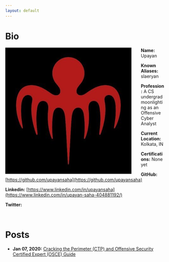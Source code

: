 ```yaml
---
layout: default
---
```


# Bio

<img style="padding-right: 30px;" align="left" src="assets/images/logo.jpeg">

**Name:** Upayan

**Known Aliases:** slaeryan

**Profession:** A CS undergrad moonlighting as an Offensive Cyber Analyst

**Current Location:** Kolkata, IN

**Certifications:** None yet

**GitHub:** [https://github.com/upayansaha](https://github.com/upayansaha)

**Linkedin:** [https://www.linkedin.com/in/upayansaha](https://www.linkedin.com/in/upayan-saha-404881192/)

**Twitter:** 

<br clear="left"/>


# Posts


- **Jan 07, 2020:** [Cracking the Perimeter (CTP) and Offensive Security Certified Expert (OSCE) Guide](./posts/ctp-osce-guide.html)


